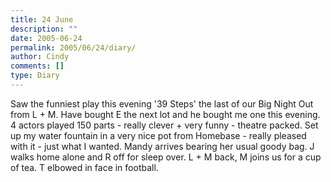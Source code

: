 ```yaml
---
title: 24 June
description: ""
date: 2005-06-24
permalink: 2005/06/24/diary/
author: Cindy
comments: []
type: Diary
---
```


Saw the funniest play this evening '39 Steps' the last of our Big Night Out from L + M. Have bought E the next lot and he bought me one this evening. 4 actors played 150 parts - really clever + very funny - theatre packed. Set up my water fountain in a very nice pot from Homebase - really pleased with it - just what I wanted. Mandy arrives bearing her usual goody bag. J walks home alone and R off for sleep over. L + M back, M joins us for a cup of tea. T elbowed in face in football.
